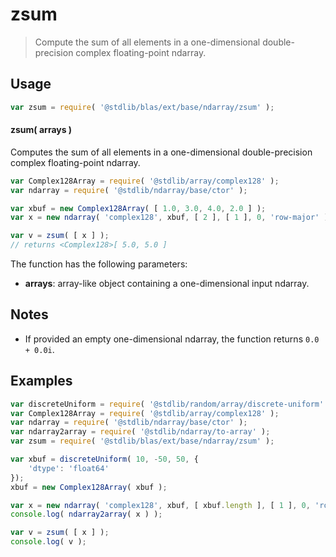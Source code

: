 <!--

@license Apache-2.0

Copyright (c) 2025 The Stdlib Authors.

Licensed under the Apache License, Version 2.0 (the "License");
you may not use this file except in compliance with the License.
You may obtain a copy of the License at

   http://www.apache.org/licenses/LICENSE-2.0

Unless required by applicable law or agreed to in writing, software
distributed under the License is distributed on an "AS IS" BASIS,
WITHOUT WARRANTIES OR CONDITIONS OF ANY KIND, either express or implied.
See the License for the specific language governing permissions and
limitations under the License.

-->

# zsum

> Compute the sum of all elements in a one-dimensional double-precision complex floating-point ndarray.

<section class="intro">

</section>

<!-- /.intro -->

<section class="usage">

## Usage

```javascript
var zsum = require( '@stdlib/blas/ext/base/ndarray/zsum' );
```

#### zsum( arrays )

Computes the sum of all elements in a one-dimensional double-precision complex floating-point ndarray.

```javascript
var Complex128Array = require( '@stdlib/array/complex128' );
var ndarray = require( '@stdlib/ndarray/base/ctor' );

var xbuf = new Complex128Array( [ 1.0, 3.0, 4.0, 2.0 ] );
var x = new ndarray( 'complex128', xbuf, [ 2 ], [ 1 ], 0, 'row-major' );

var v = zsum( [ x ] );
// returns <Complex128>[ 5.0, 5.0 ]
```

The function has the following parameters:

-   **arrays**: array-like object containing a one-dimensional input ndarray.

</section>

<!-- /.usage -->

<section class="notes">

## Notes

-   If provided an empty one-dimensional ndarray, the function returns `0.0 + 0.0i`.

</section>

<!-- /.notes -->

<section class="examples">

## Examples

<!-- eslint no-undef: "error" -->

```javascript
var discreteUniform = require( '@stdlib/random/array/discrete-uniform' );
var Complex128Array = require( '@stdlib/array/complex128' );
var ndarray = require( '@stdlib/ndarray/base/ctor' );
var ndarray2array = require( '@stdlib/ndarray/to-array' );
var zsum = require( '@stdlib/blas/ext/base/ndarray/zsum' );

var xbuf = discreteUniform( 10, -50, 50, {
    'dtype': 'float64'
});
xbuf = new Complex128Array( xbuf );

var x = new ndarray( 'complex128', xbuf, [ xbuf.length ], [ 1 ], 0, 'row-major' );
console.log( ndarray2array( x ) );

var v = zsum( [ x ] );
console.log( v );
```

</section>

<!-- /.examples -->

<!-- Section for related `stdlib` packages. Do not manually edit this section, as it is automatically populated. -->

<section class="related">

</section>

<!-- /.related -->

<!-- Section for all links. Make sure to keep an empty line after the `section` element and another before the `/section` close. -->

<section class="links">

</section>

<!-- /.links -->
